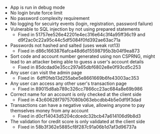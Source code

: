 - App is run in debug mode
- No login brute force limit
- No password complexity requirement
- No logging for secuirty events (login, registration, password failure)
- Vulnerable to SQL injection by not using prepared statements
	- Fixed in 51757ee526e42201e4ec316e64c3f4a95ff36c19 and d9f2ac0c22a95c44c5df5084f0fd392ae63ac71a
- Passwords not hashed and salted (uses weak rot13)
	- Fixed in d86c1663876afca48d6d15598795b3b04f9ea873
- Sort code and account number generated using non CSPRNG, might lead to an attacker being able to guess a user's account details
	- Fixed in 85dcdad0e35cc297a65dbf6802e8e0f93cd5c253
- Any user can visit the admin page
	- Fixed in  6dff0feb13d255abe5e8661669b6fe43003ac353
- Any user can access any other user's transaction page
	- Fixed in 89015d8ab789c326cc7866cc23ac684a8e69b986
- Correct name for an account is only checked at the client side
	- Fixed in 43c60628f79757080b063ebcdbb4b5e0df9f3dad
- Transactions can have a negative value, allowing anyone to pay themselves money from any account
	- Fixed in d0cf14043d5204cdcedc32bcb47a614106d9b8d3
- The validation for credit score is only validated at the client side
	- Fixed in 58b3f362e5885cf8f287c91a06b1d7af3d96737a